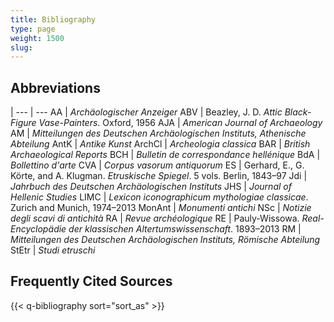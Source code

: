 ```yaml
---
title: Bibliography
type: page
weight: 1500
slug:
---
```


## Abbreviations

 |
--- | ---
AA  | *Archäologischer Anzeiger*
ABV | Beazley, J. D. *Attic Black-Figure Vase-Painters*. Oxford, 1956
AJA | *American Journal of Archaeology*
AM  | *Mitteilungen des Deutschen Archäologischen Instituts, Athenische Abteilung*
AntK | *Antike Kunst*
ArchCl | *Archeologia classica*
BAR | *British Archaeological Reports*
BCH | *Bulletin de correspondance hellénique*
BdA | *Bollettino d'arte*
CVA | *Corpus vasorum antiquorum*
ES | Gerhard, E., G. Körte, and A. Klugman. *Etruskische Spiegel*. 5 vols. Berlin, 1843–97
Jdi | *Jahrbuch des Deutschen Archäologischen Instituts*
JHS | *Journal of Hellenic Studies*
LIMC | *Lexicon iconographicum mythologiae classicae*. Zurich and Munich, 1974–2013
MonAnt | *Monumenti antichi*
NSc | *Notizie degli scavi di antichità*
RA | *Revue archéologique*
RE | Pauly-Wissowa. *Real-Encyclopädie der klassischen Altertumswissenschaft*. 1893–2013
RM | *Mitteilungen des Deutschen Archäologischen Instituts, Römische Abteilung*
StEtr | *Studi etruschi*

## Frequently Cited Sources

{{< q-bibliography sort="sort_as" >}}
